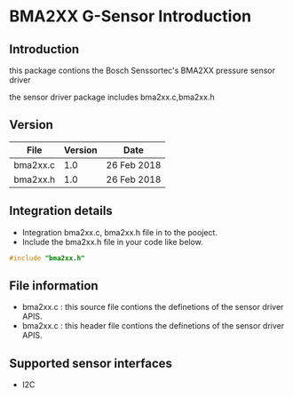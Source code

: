 # BMA2XX G-Sensor Introduction
## Introduction
this package contions the Bosch Senssortec's BMA2XX pressure sensor driver

the sensor driver package includes bma2xx.c,bma2xx.h

## Version
File       |   Version   |   Date
-----------| ----------- | --------- 
bma2xx.c   |     1.0     |   26 Feb 2018
bma2xx.h   |     1.0     |   26 Feb 2018

## Integration details
* Integration bma2xx.c, bma2xx.h file in to the pooject.
* Include the bma2xx.h file in your code like below.
``` c
#include "bma2xx.h"
```

## File information
* bma2xx.c : this source file contions the definetions of the sensor driver APIS.
* bma2xx.c : this header file contions the definetions of the sensor driver APIS.

## Supported sensor interfaces
* I2C

